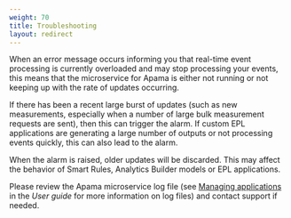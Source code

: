 ```yaml
---
weight: 70
title: Troubleshooting
layout: redirect
---
```


When an error message occurs informing you that real-time event processing is currently overloaded and may stop processing your events, this means that the microservice for Apama is either not running or not keeping up with the rate of updates occurring.

If there has been a recent large burst of updates (such as new measurements, especially when a number of large bulk measurement requests are sent), then this can trigger the alarm. If custom EPL applications are generating a large number of outputs or not processing events quickly, this can also lead to the alarm. 

When the alarm is raised, older updates will be discarded. This may affect the behavior of Smart Rules, Analytics Builder models or EPL applications.

Please review the Apama microservice log file (see [Managing applications](http://localhost:1313/users-guide/administration/#managing-applications) in the *User guide* for more information on log files) and contact support if needed.

